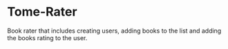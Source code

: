 # Tome-Rater
Book rater that includes creating users, adding books to the list and adding the books rating to the user.
